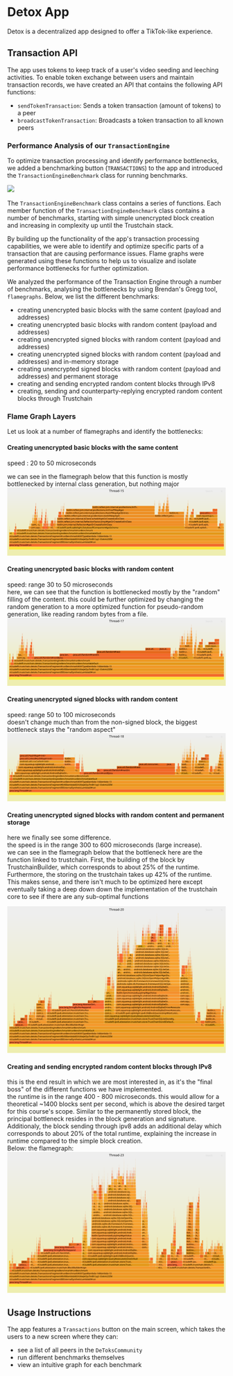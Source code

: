 # Detox App
Detox is a decentralized app designed to offer a TikTok-like experience. 

## Transaction API
The app uses tokens to keep track of a user's video seeding and leeching activities.
To enable token exchange between users and maintain transaction records, we have created an API that contains the following API functions:
- `sendTokenTransaction`: Sends a token transaction (amount of tokens) to a peer
- `broadcastTokenTransaction`: Broadcasts a token transaction to all known peers


### Performance Analysis of our `TransactionEngine`
To optimize transaction processing and identify performance bottlenecks, we added a benchmarking button (`TRANSACTIONS`) to the app and introduced the `TransactionEngineBenchmark` class for running benchmarks.

<img src="images/txengine_benchmark.gif" width="200"/>

The `TransactionEngineBenchmark` class contains a series of functions.
Each member function of the `TransactionEngineBenchmark` class contains a number of benchmarks, starting with simple unencrypted block creation and increasing in complexity up until the Trustchain stack.

By building up the functionality of the app's transaction processing capabilities, we were able to identify and optimize specific parts of a transaction that are causing performance issues.
Flame graphs were generated using these functions to help us to visualize and isolate performance bottlenecks for further optimization.

We analyzed the performance of the Transaction Engine through a number of benchmarks, analysing the bottlenecks by using Brendan's Gregg tool, `flamegraphs`. Below, we list the different benchmarks:   
 * creating unencrypted basic blocks with the same content (payload and addresses)  
 * creating unencrypted basic blocks with random content (payload and addresses)  
 * creating unencrypted signed blocks with random content (payload and addresses)
 * creating unencrypted signed blocks with random content (payload and addresses) and in-memory storage
 * creating unencrypted signed blocks with random content (payload and addresses) and permanent storage  
 * creating and sending encrypted random content blocks through IPv8
 * creating, sending and counterparty-replying encrypted random content blocks through Trustchain


### Flame Graph Layers
Let us look at a number of flamegraphs and identify the bottlenecks:  
 
#### Creating unencrypted basic blocks with the same content
speed : 20 to 50 microseconds  

we can  see in the flamegraph below that this function is mostly bottlenecked by internal class generation, but nothing major  
![flamegraph](images/basic-same-content.svg) 


#### Creating unencrypted basic blocks with random content

speed: range 30 to 50 microseconds    
here, we can see that the function is bottlenecked mostly by the "random" filling of the content. this could be further optimized by changing the random generation to a more optimized function for pseudo-random generation, like reading random bytes from a file.    
![flamegraph](images/basic-random-content.svg)   

#### Creating unencrypted signed blocks with random content

speed: range 50 to 100 microseconds   
doesn't change much than from the non-signed block, the biggest bottleneck stays the "random aspect"   
![flamegraph](images/random-content-signed.svg)   

#### Creating unencrypted signed blocks with random content and permanent storage

here we finally see some difference.  
the speed is in the range 300 to 600 microseconds (large increase).  
we can see in the flamegraph below that the bottleneck here are the function linked to trustchain. First, the building of the block by TrustchainBuilder, which corresponds to about 25% of the runtime. Furthermore, the storing on the trustchain takes up 42% of the runtime. This makes sense, and there isn't much to be optimized here except eventually taking a deep down down the implementation of the trustchain core to see if there are any sub-optimal functions  

![flamegraph](images/permanent-storage.svg)   

#### Creating and sending encrypted random content blocks through IPv8

this is the end result in which we are most interested in, as it's the "final boss" of the different functions we have implemented.    
the runtime is in the range 400 - 800 microseconds.  this would allow for a theoretical ~1400 blocks sent per second, which is above the desired target for this course's scope. 
Similar to the permanently stored block, the principal bottleneck resides in the block generation and signature. Additionaly, the block sending through ipv8 adds an additional delay which corresponds to about 20% of the total runtime, explaining the increase in runtime compared to the simple block creation.  
Below: the flamegraph: 
![flamegraph](images/ipv8.svg)

## Usage Instructions
The app features a `Transactions` button on the main screen, which takes the users to a new screen where they can:
- see a list of all peers in the `DeToksCommunity`
- run different benchmarks themselves
- view an intuitive graph for each benchmark
